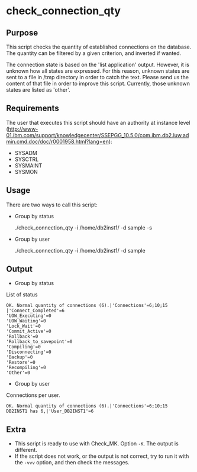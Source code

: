 # check_connection_qty

## Purpose

This script checks the quantity of established connections on the database. The quantity can be filtered by a given criterion, and inverted if wanted.

The connection state is based on the 'list application' output. However, it is unknown how all states are expressed. For this reason, unknown states are sent to a file in /tmp directory in order to catch the text. Please send us the content of that file in order to improve this script. Currently, those unknown states are listed as 'other'.

## Requirements

The user that executes this script should have an authority at instance level (http://www-01.ibm.com/support/knowledgecenter/SSEPGG_10.5.0/com.ibm.db2.luw.admin.cmd.doc/doc/r0001958.html?lang=en):

 * SYSADM
 * SYSCTRL
 * SYSMAINT
 * SYSMON

## Usage

There are two ways to call this script:

 * Group by status

    ./check_connection_qty -i /home/db2inst1/ -d sample -s

 * Group by user

    ./check_connection_qty -i /home/db2inst1/ -d sample

## Output

 * Group by status

List of status

    OK. Normal quantity of connections (6).|'Connections'=6;10;15
    |'Connect_Completed'=6
    'UOW_Executing'=0
    'UOW_Waiting'=0
    'Lock_Wait'=0
    'Commit_Active'=0
    'Rollback'=0
    'Rollback_to_savepoint'=0
    'Compiling'=0
    'Disconnecting'=0
    'Backup'=0
    'Restore'=0
    'Recompiling'=0
    'Other'=0

 * Group by user

Connections per user.

    OK. Normal quantity of connections (6).|'Connections'=6;10;15
    DB2INST1 has 6,|'User_DB2INST1'=6

## Extra

 * This script is ready to use with Check_MK. Option `-K`. The output is different.
 * If the script does not work, or the output is not correct, try to run it with the `-vvv` option, and then check the messages.